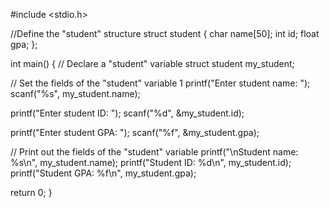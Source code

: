 #include <stdio.h>

//Define the "student" structure
struct student {
  char name[50];
  int id;
  float gpa;
};

int main() {
  // Declare a "student" variable
  struct student my_student;

  // Set the fields of the "student" variable
1  printf("Enter student name: ");
  scanf("%s", my_student.name);

  printf("Enter student ID: ");
  scanf("%d", &my_student.id);

  printf("Enter student GPA: ");
  scanf("%f", &my_student.gpa);

  // Print out the fields of the "student" variable
  printf("\nStudent name: %s\n", my_student.name);
  printf("Student ID: %d\n", my_student.id);
  printf("Student GPA: %f\n", my_student.gpa);

  return 0;
}
